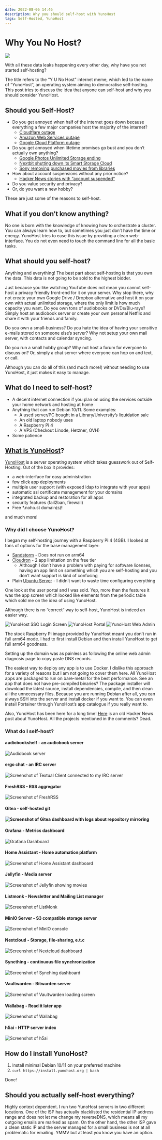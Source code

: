 ```yaml
---
date: 2022-08-05 14:46
description: Why you should self-host with YunoHost
tags: Self-Hosted, YunoHost
---
```


# Why You No Host?

![](/assets/y-u-n-o/meme.png)

With all these data leaks happening every other day, why have you not started self-hosting?

The title refers to the “Y U No Host” internet meme, which led to the name of “YunoHost”, an operating system aiming to democratise self-hosting. This post tries to discuss the idea that anyone can self-host and why you should consider YunoHost.

## Should you Self-Host?

* Do you get annoyed when half of the internet goes down because everything a few major companies host the majority of the internet?
  * [Cloudflare outage](https://blog.cloudflare.com/cloudflare-outage-on-june-21-2022/)
  * [Amazon Web Services outage](https://www.fiercetelecom.com/cloud/extended-aws-outage-disrupts-services-across-globe)
  * [Google Cloud Platform outage](https://www.crn.com/news/cloud/google-cloud-outage-takes-major-websites-and-apps-down)
* Do you get annoyed when lifetime promises go bust and you don’t actually own anything?
  * [Google Photos Unlimited Storage ending](https://support.google.com/photos/answer/10100180?hl=en)
  * [Nextbit shutting down its Smart Storage Cloud](https://www.theverge.com/2018/1/9/16867380/nextbit-smart-storage-cloud-service-shut-down-robin-phone) 
  * [Sony removing purchased movies from libraries](https://www.theverge.com/2022/7/8/23199861/playstation-store-film-tv-show-removed-austria-germany-studiocanal)
* How about account suspensions without any prior notice?
  * [Hacker News stories with “account suspended“](https://hn.algolia.com/?dateRange=all&page=0&prefix=true&query=account%20suspended&sort=byPopularity&type=story)
* Do you value security and privacy?
* Or, do you want a new hobby?

These are just some of the reasons to self-host.

## What if you don’t know anything?

No one is born with the knowledge of knowing how to orchestrate a cluster. You can always learn how to, but sometimes you just don’t have the time or energy. YunoHost tries to ease this issue by providing a clean web-interface. You do not even need to touch the command line for all the basic tasks.

## What should you self-host?

Anything and everything! The best part about self-hosting is that you own the data. This data is not going to be sold to the highest bidder.

Just because you like watching YouTube does not mean you cannot self-host a privacy friendly front-end for it on your server. Why stop there, why not create your own Google Drive / Dropbox alternative and host it on your own with actual unlimited storage, where the only limit is how much capacity you want. Do you own tons of audiobooks or DVDs/Blu-rays? Simply host an audiobook server or create your own personal Netflix and share it with your friends and family.

Do you own a small-business? Do you hate the idea of having your sensitive e-mails stored on someone else’s server? Why not setup your own mail server, with contacts and calendar syncing.

Do you run a small hobby group? Why not host a forum for everyone to discuss on? Or, simply a chat server where everyone can hop on and text, or call.

Although you can do all of this (and much more!) without needing to use YunoHost, it just makes it easy to manage.

## What do I need to self-host?

* A decent internet connection if you plan on using the services outside your home network and hosting at home
* Anything that can run Debian 10/11. Some examples:
  * A used server/PC bought in a Library/University’s liquidation sale
  * An old laptop nobody uses
  * A Raspberry Pi 4
  * A VPS (Checkout Linode, Hetzner, OVH)
* Some patience

## [What is YunoHost](https://yunohost.org/en/whatsyunohost?q=%2Fwhatsyunohost)?

[YunoHost](https://yunohost.org/) is a server operating system which takes  guesswork out of Self-Hosting. Out of the box it provides:

* a web-interface for easy administration
* few click app deployments 
* multiple user support (with exposed ldap to integrate with your apps)
* automatic ssl certificate management for your domains
* integrated backup and restoration for all apps
* security features (fail2ban, firewall)
* Free *.noho.st domain(s)!

and much more!

### Why did I choose YunoHost?

I began my self-hosting journey with a Raspberry Pi 4 (4GB). I looked at tons of options for the base management layer:

* [Sandstorm](https://sandstorm.io/install) - Does not run on arm64
* [Cloudron](https://www.cloudron.io) - 2 app limitation on the free tier
  * Although I don’t have a problem with paying for software licenses, having an app limit on something which you are self-hosting and you don’t want support is kind of confusing
* Plain [Ubuntu Server](https://ubuntu.com/download/server) - I didn’t want to waste time configuring everything

One look at the user portal and I was sold. Yep, more than the features it was the app screen which looked like elements from the periodic table which sold me on the idea of using YunoHost. 

Although there is no “correct“ way to self-host, YunoHost is indeed an easier way.

 ![YunoHost SSO Login Screen](/assets/y-u-n-o/ssys.png)
 ![YunoHost Portal](/assets/y-u-n-o/ssyp.png)
 ![YunoHost Web Admin](/assets/y-u-n-o/ssyw.png)

The stock Raspberry Pi image provided by YunoHost meant you don’t run in full arm64 mode. I had to first install Debian and then install YunoHost to get full arm64 goodness. 

Setting up the domain was as painless as following the online web admin diagnosis page to copy paste DNS records. 

The easiest way to deploy any app is to use Docker. I dislike this approach for a variety of reasons but I am not going to cover them here. All YunoHost apps are packaged to run on bare-metal for the best performance. See an app that does not have pre-compiled binaries? The package installer will download the latest source, install dependencies, compile, and then clean all the unnecessary files. Because you are running Debian after all, you can always SSH into the server and install docker if you want to. You can even install Portainer through YunoHost’s app catalogue if you really want to. 

Also, YunoHost has been here for a long time! [Here](https://news.ycombinator.com/item?id=7894838) is an old Hacker News post about YunoHost. All the projects mentioned in the comments? Dead.  

### What do I self-host?

#### audiobookshelf - an audiobook server

 ![Audiobook server](/assets/y-u-n-o/ssabs.png)

#### ergo chat - an IRC server

 ![Screenshot of Textual Client connected to my IRC server](/assets/y-u-n-o/sst.png)

#### FreshRSS - RSS aggregator

 ![Screenshot of FreshRSS](/assets/y-u-n-o/ssfr.png)

#### Gitea - self-hosted git

####  ![Screenshot of Gitea dashboard with logs about repository mirroring](/assets/y-u-n-o/ssgi.png)

#### Grafana - Metrics dashboard

![Grafana Dashboard](/assets/y-u-n-o/ssgr.png)

#### Home Assistant - Home automation platform

 ![Screenshot of Home Assistant dashboard](/assets/y-u-n-o/ssha.png)

#### Jellyfin - Media server

 ![Screenshot of Jellyfin showing movies ](/assets/y-u-n-o/ssj.png)

#### Listmonk - Newsletter and Mailing List manager

 ![Screenshot of ListMonk](/assets/y-u-n-o/ssl.png)

#### MinIO Server - S3 compatible storage server

 ![Screenshot of MinIO console](/assets/y-u-n-o/ssm.png)

#### Nextcloud - Storage, file-sharing, e.t.c

 ![Screenshot of Nextcloud dashboard](/assets/y-u-n-o/ssn.png)

#### Syncthing - continuous file synchronization

 ![Screenshot of Synching dashboard](/assets/y-u-n-o/sss.png)

#### Vaultwarden - Bitwarden server 

 ![Screenshot of Vaultwarden loading screen](/assets/y-u-n-o/ssv.png)

#### Wallabag - Read it later app

 ![Screenshot of Wallabag](/assets/y-u-n-o/ssw.png)

#### h5ai - HTTP server index

 ![Screenshot of h5ai](/assets/y-u-n-o/ssh.png)


## How do I install YunoHost?


1. Install minimal Debian 10/11  on your preferred machine
2. `curl https://install.yunohost.org | bash`

Done!

## Should you actually self-host everything?

Highly context dependent. I run two YunoHost servers in two different locations. One of the ISP has actually blacklisted the residential IP address range and does not let me change my reverseDNS, which means all my outgoing emails are marked as spam. On the other hand, the other ISP gave a clean static IP and the server managed for a small business is not at all problematic for emailing. YMMV but at least you know you have an option.